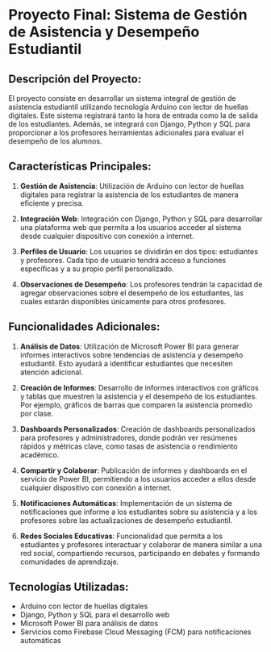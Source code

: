 # Proyecto Final: Sistema de Gestión de Asistencia y Desempeño Estudiantil

## Descripción del Proyecto:

El proyecto consiste en desarrollar un sistema integral de gestión de asistencia estudiantil utilizando tecnología Arduino con lector de huellas digitales. Este sistema registrará tanto la hora de entrada como la de salida de los estudiantes. Además, se integrará con Django, Python y SQL para proporcionar a los profesores herramientas adicionales para evaluar el desempeño de los alumnos.

## Características Principales:

1. **Gestión de Asistencia**: Utilización de Arduino con lector de huellas digitales para registrar la asistencia de los estudiantes de manera eficiente y precisa.

2. **Integración Web**: Integración con Django, Python y SQL para desarrollar una plataforma web que permita a los usuarios acceder al sistema desde cualquier dispositivo con conexión a internet.

3. **Perfiles de Usuario**: Los usuarios se dividirán en dos tipos: estudiantes y profesores. Cada tipo de usuario tendrá acceso a funciones específicas y a su propio perfil personalizado.

4. **Observaciones de Desempeño**: Los profesores tendrán la capacidad de agregar observaciones sobre el desempeño de los estudiantes, las cuales estarán disponibles únicamente para otros profesores.

## Funcionalidades Adicionales:

1. **Análisis de Datos**: Utilización de Microsoft Power BI para generar informes interactivos sobre tendencias de asistencia y desempeño estudiantil. Esto ayudará a identificar estudiantes que necesiten atención adicional.

2. **Creación de Informes**: Desarrollo de informes interactivos con gráficos y tablas que muestren la asistencia y el desempeño de los estudiantes. Por ejemplo, gráficos de barras que comparen la asistencia promedio por clase.

3. **Dashboards Personalizados**: Creación de dashboards personalizados para profesores y administradores, donde podrán ver resúmenes rápidos y métricas clave, como tasas de asistencia o rendimiento académico.

4. **Compartir y Colaborar**: Publicación de informes y dashboards en el servicio de Power BI, permitiendo a los usuarios acceder a ellos desde cualquier dispositivo con conexión a internet.

5. **Notificaciones Automáticas**: Implementación de un sistema de notificaciones que informe a los estudiantes sobre su asistencia y a los profesores sobre las actualizaciones de desempeño estudiantil.

6. **Redes Sociales Educativas**: Funcionalidad que permita a los estudiantes y profesores interactuar y colaborar de manera similar a una red social, compartiendo recursos, participando en debates y formando comunidades de aprendizaje.

## Tecnologías Utilizadas:

- Arduino con lector de huellas digitales
- Django, Python y SQL para el desarrollo web
- Microsoft Power BI para análisis de datos
- Servicios como Firebase Cloud Messaging (FCM) para notificaciones automáticas
